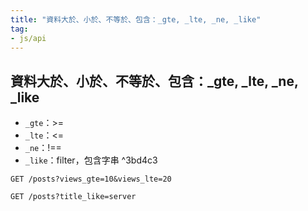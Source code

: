 ```yaml
---
title: "資料大於、小於、不等於、包含：_gte, _lte, _ne, _like"
tag: 
- js/api
---
```


##  資料大於、小於、不等於、包含：_gte, _lte, _ne, _like
- `_gte`：>=
- `_lte`：<=
- `_ne`：!==
- `_like`：filter，包含字串 ^3bd4c3

```
GET /posts?views_gte=10&views_lte=20
```
```
GET /posts?title_like=server
```